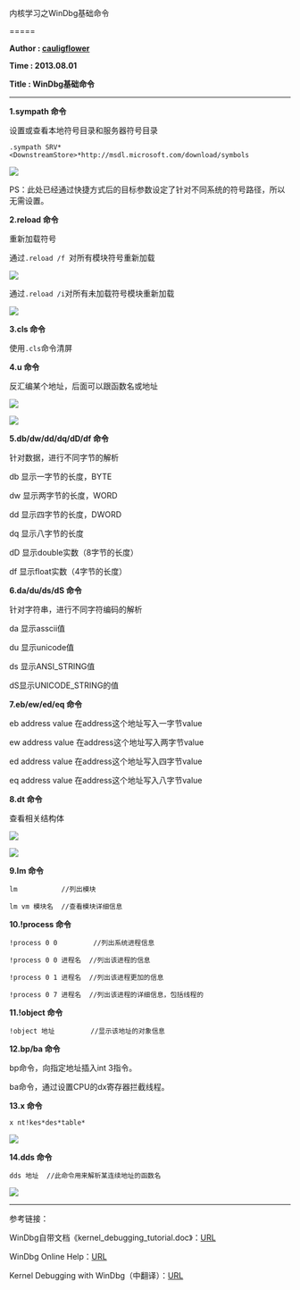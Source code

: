 内核学习之WinDbg基础命令

=====

**Author : [cauligflower](http://cauligflower.github.com)**

**Time : 2013.08.01**

**Title : WinDbg基础命令**

-----


**1.sympath 命令**

设置或查看本地符号目录和服务器符号目录

```
.sympath SRV*<DownstreamStore>*http://msdl.microsoft.com/download/symbols
```

![](http://y.photo.qq.com/img?s=VgpBINHHs&l=y.jpg)

PS：此处已经通过快捷方式后的目标参数设定了针对不同系统的符号路径，所以无需设置。


**2.reload 命令**

重新加载符号

通过```.reload /f ```对所有模块符号重新加载

![](http://y.photo.qq.com/img?s=Q5KGDQ5H8&l=y.jpg)

通过```.reload /i```对所有未加载符号模块重新加载

![](http://y.photo.qq.com/img?s=MD8x6vhPn&l=y.jpg)


**3.cls 命令**

使用```.cls```命令清屏


**4.u 命令**

反汇编某个地址，后面可以跟函数名或地址

![](http://y.photo.qq.com/img?s=lxojpiueq&l=y.jpg)

![](http://y.photo.qq.com/img?s=tuzdd7WXr&l=y.jpg)


**5.db/dw/dd/dq/dD/df 命令**

针对数据，进行不同字节的解析

db 显示一字节的长度，BYTE

dw 显示两字节的长度，WORD

dd 显示四字节的长度，DWORD

dq 显示八字节的长度

dD 显示double实数（8字节的长度）

df 显示float实数（4字节的长度）



**6.da/du/ds/dS 命令**

针对字符串，进行不同字符编码的解析

da 显示asscii值

du 显示unicode值

ds 显示ANSI_STRING值

dS显示UNICODE_STRING的值


**7.eb/ew/ed/eq 命令**

eb address value 在address这个地址写入一字节value 

ew address value 在address这个地址写入两字节value

ed address value 在address这个地址写入四字节value

eq address value 在address这个地址写入八字节value


**8.dt 命令**

查看相关结构体

![](http://y.photo.qq.com/img?s=zt6Iqu3LC&l=y.jpg)

![](http://y.photo.qq.com/img?s=9Ayy3ryEn&l=y.jpg)


**9.lm 命令**

```
lm           //列出模块

lm vm 模块名  //查看模块详细信息
```


**10.!process 命令**

```
!process 0 0         //列出系统进程信息

!process 0 0 进程名  //列出该进程的信息

!process 0 1 进程名  //列出该进程更加的信息

!process 0 7 进程名  //列出该进程的详细信息，包括线程的
```


**11.!object 命令**

```
!object 地址         //显示该地址的对象信息
```


**12.bp/ba 命令**

bp命令，向指定地址插入int 3指令。

ba命令，通过设置CPU的dx寄存器拦截线程。


**13.x 命令**

```
x nt!kes*des*table*
```

![](http://y.photo.qq.com/img?s=cooyzc2WE&l=y.jpg)


**14.dds 命令**

```
dds 地址  //此命令用来解析某连续地址的函数名
```

![](http://y.photo.qq.com/img?s=b8Snf2xM4&l=y.jpg)


-----

参考链接：

WinDbg自带文档《kernel_debugging_tutorial.doc》：[URL](http://www.easefilter.com/info/kernel_debugging_tutorial.doc)

WinDbg Online Help：[URL](http://www.dbgtech.net/windbghelp/index.html)

Kernel Debugging with WinDbg（中翻译）：[URL](http://bbs.pediy.com/showthread.php?t=36186)
